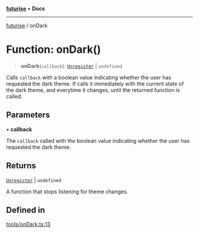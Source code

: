[**futurise**](../README.md) • **Docs**

***

[futurise](../README.md) / onDark

# Function: onDark()

> **onDark**(`callback`): [`Unregister`](../type-aliases/Unregister.md) \| `undefined`

Calls `callback` with a boolean value indicating whether the user has requested the dark theme.
If calls it immediately with the current state of the dark theme, and everytime it changes, until the returned function is called.

## Parameters

• **callback**

The `callback` called with the boolean value indicating whether the user has requested the dark theme.

## Returns

[`Unregister`](../type-aliases/Unregister.md) \| `undefined`

A function that stops listening for theme changes.

## Defined in

[tools/onDark.ts:13](https://github.com/nevoland/futurise/blob/63f48b6115a80787f9d38f76cd4d2ba6aa6e217f/lib/tools/onDark.ts#L13)

